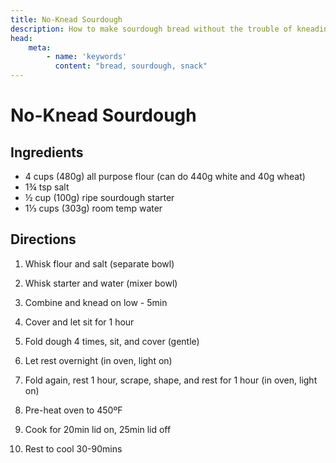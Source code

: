 ```yaml
---
title: No-Knead Sourdough
description: How to make sourdough bread without the trouble of kneading it
head:
    meta:
        - name: 'keywords'
          content: "bread, sourdough, snack"
---
```


# No-Knead Sourdough
## Ingredients
- 4 cups (480g) all purpose flour (can do 440g white and 40g wheat)
- 1&frac34; tsp salt
- &frac12; cup (100g) ripe sourdough starter
- 1&frac13; cups (303g) room temp water

## Directions
1. Whisk flour and salt (separate bowl)

2. Whisk starter and water (mixer bowl)

3. Combine and knead on low - 5min

4. Cover and let sit for 1 hour

5. Fold dough 4 times, sit, and cover (gentle)

6. Let rest overnight (in oven, light on)

7. Fold again, rest 1 hour, scrape, shape, and rest for 1 hour (in oven, light on)

8. Pre-heat oven to 450ºF

9. Cook for 20min lid on, 25min lid off

10. Rest to cool 30-90mins